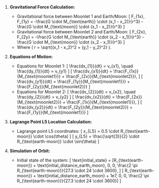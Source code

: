 1. **Gravitational Force Calculation:**
   - Gravitational force between Moonlet 1 and Earth/Moon:
     \[ F_{1x}, F_{1y} = -\frac{G \cdot M_{\text{earth}} \cdot (x_1 - x_2)}{r^3} - \frac{G \cdot M_{\text{moon}} \cdot (x_1 - x_2)}{r^3} \]
   - Gravitational force between Moonlet 2 and Earth/Moon:
     \[ F_{2x}, F_{2y} = -\frac{G \cdot M_{\text{earth}} \cdot (x_2 - x_1)}{r^3} - \frac{G \cdot M_{\text{moon}} \cdot (x_2 - x_1)}{r^3} \]
   - Where \( r = \sqrt{(x_1 - x_2)^2 + (y_1 - y_2)^2} \).

2. **Equations of Motion:**
   - Equations for Moonlet 1:
     \[ \frac{dx_{1}}{dt} = v_{x1}, \quad \frac{dy_{1}}{dt} = v_{y1} \]
     \[ \frac{dv_{x1}}{dt} = \frac{F_{1x}}{M_{\text{moonlet1}}} + \frac{F_{2x}}{M_{\text{moonlet2}}}, \]
     \[ \frac{dv_{y1}}{dt} = \frac{F_{1y}}{M_{\text{moonlet1}}} + \frac{F_{2y}}{M_{\text{moonlet2}}} \]
   - Equations for Moonlet 2:
     \[ \frac{dx_{2}}{dt} = v_{x2}, \quad \frac{dy_{2}}{dt} = v_{y2} \]
     \[ \frac{dv_{x2}}{dt} = \frac{F_{2x}}{M_{\text{moonlet2}}} + \frac{F_{1x}}{M_{\text{moonlet1}}}, \]
     \[ \frac{dv_{y2}}{dt} = \frac{F_{2y}}{M_{\text{moonlet2}}} + \frac{F_{1y}}{M_{\text{moonlet1}}} \]

3. **Lagrange Point L5 Location Calculation:**
   - Lagrange point L5 coordinates:
     \[ x_{L5} = 0.5 \cdot R_{\text{earth-moon}} \cdot \cos(\theta) \]
     \[ y_{L5} = \frac{\sqrt{3}}{2} \cdot R_{\text{earth-moon}} \cdot \sin(\theta) \]

4. **Simulation of Orbit:**
   - Initial state of the system:
     \[ \text{initial\_state} = [R_{\text{earth-moon}} + \text{initial\_distance\_earth\_moon}, 0, 0, \frac{2 \pi R_{\text{earth-moon}}}{27.3 \cdot 24 \cdot 3600}, \]
     \[ R_{\text{earth-moon}} + \text{initial\_distance\_earth\_moon} + 1e7, 0, 0, \frac{2 \pi R_{\text{earth-moon}}}{27.3 \cdot 24 \cdot 3600}] \]